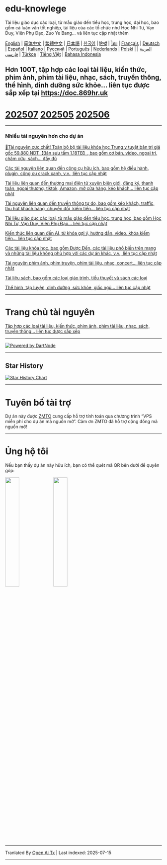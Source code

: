 # edu-knowlege
Tài liệu giáo dục các loại, từ mẫu giáo đến tiểu học, trung học, đại học, bao gồm cả luận văn tốt nghiệp, tài liệu của các tổ chức như Học Nhi Tư, Vạn Duy, Viên Phụ Đạo, Zuo Ye Bang... và liên tục cập nhật thêm

[English](https://openaitx.github.io/view.html?user=mswnlz&project=edu-knowlege&lang=en) | [简体中文](https://openaitx.github.io/view.html?user=mswnlz&project=edu-knowlege&lang=zh-CN) | [繁體中文](https://openaitx.github.io/view.html?user=mswnlz&project=edu-knowlege&lang=zh-TW) | [日本語](https://openaitx.github.io/view.html?user=mswnlz&project=edu-knowlege&lang=ja) | [한국어](https://openaitx.github.io/view.html?user=mswnlz&project=edu-knowlege&lang=ko) | [हिन्दी](https://openaitx.github.io/view.html?user=mswnlz&project=edu-knowlege&lang=hi) | [ไทย](https://openaitx.github.io/view.html?user=mswnlz&project=edu-knowlege&lang=th) | [Français](https://openaitx.github.io/view.html?user=mswnlz&project=edu-knowlege&lang=fr) | [Deutsch](https://openaitx.github.io/view.html?user=mswnlz&project=edu-knowlege&lang=de) | [Español](https://openaitx.github.io/view.html?user=mswnlz&project=edu-knowlege&lang=es) | [Italiano](https://openaitx.github.io/view.html?user=mswnlz&project=edu-knowlege&lang=it) | [Русский](https://openaitx.github.io/view.html?user=mswnlz&project=edu-knowlege&lang=ru) | [Português](https://openaitx.github.io/view.html?user=mswnlz&project=edu-knowlege&lang=pt) | [Nederlands](https://openaitx.github.io/view.html?user=mswnlz&project=edu-knowlege&lang=nl) | [Polski](https://openaitx.github.io/view.html?user=mswnlz&project=edu-knowlege&lang=pl) | [العربية](https://openaitx.github.io/view.html?user=mswnlz&project=edu-knowlege&lang=ar) | [فارسی](https://openaitx.github.io/view.html?user=mswnlz&project=edu-knowlege&lang=fa) | [Türkçe](https://openaitx.github.io/view.html?user=mswnlz&project=edu-knowlege&lang=tr) | [Tiếng Việt](https://openaitx.github.io/view.html?user=mswnlz&project=edu-knowlege&lang=vi) | [Bahasa Indonesia](https://openaitx.github.io/view.html?user=mswnlz&project=edu-knowlege&lang=id)

Hơn 100T, tập hợp các loại tài liệu, kiến thức, phim ảnh, phim tài liệu, nhạc, sách, truyền thông, thể hình, dinh dưỡng sức khỏe... liên tục được sắp xếp tại https://doc.869hr.uk
------------------

# [202507](https://raw.githubusercontent.com/mswnlz/edu-knowlege/main/202507.md) [202505](https://raw.githubusercontent.com/mswnlz/edu-knowlege/main/202505.md) [202506](https://raw.githubusercontent.com/mswnlz/edu-knowlege/main/202506.md)


---------------

### Nhiều tài nguyên hơn cho dự án

[🎁Tài nguyên cực chất! Toàn bộ bộ tài liệu khóa học Trung y tuyệt bản trị giá gốc 59.880 NDT【Bản sưu tầm 1.18TB】, bao gồm cơ bản, video, ngoại trị, châm cứu, sách... đầy đủ](https://github.com/mswnlz/chinese-traditional)

[Các tài nguyên liên quan đến công cụ hữu ích, bao gồm hệ điều hành, plugin, công cụ crack xanh, v.v., liên tục cập nhật](https://github.com/mswnlz/tools)


[Tài liệu liên quan đến thương mại điện tử xuyên biên giới, đăng ký, thanh toán, ngoại thương, tiktok, Amazon, mở cửa hàng, kéo khách... liên tục cập nhật](https://github.com/mswnlz/cross-border)

[Tài nguyên liên quan đến truyền thông tự do, bao gồm kéo khách, traffic, thu hút khách hàng, chuyển đổi, kiếm tiền... liên tục cập nhật](https://github.com/mswnlz/self-media)

[Tài liệu giáo dục các loại, từ mẫu giáo đến tiểu học, trung học, bao gồm Học Nhi Tư, Vạn Duy, Viên Phụ Đạo... liên tục cập nhật](https://github.com/mswnlz/edu-knowlege)

[Kiến thức liên quan đến AI, từ khóa gợi ý, hướng dẫn, video, khóa kiếm tiền... liên tục cập nhật](https://github.com/mswnlz/AIknowledge)

[Các tài liệu khóa học, bao gồm Được Đến, các tài liệu phổ biến trên mạng và những tài liệu không phù hợp với các dự án khác, v.v., liên tục cập nhật](https://github.com/mswnlz/curriculum)

[Tài nguyên phim ảnh, phim truyện, phim tài liệu, nhạc, concert... liên tục cập nhật](https://github.com/mswnlz/movies)

[Tài liệu sách, bao gồm các loại giáo trình, tiểu thuyết và sách các loại](https://github.com/mswnlz/book)

[Thể hình, tập luyện, dinh dưỡng, sức khỏe, giấc ngủ... liên tục cập nhật](https://github.com/mswnlz/healthy)



---------------

# Trang chủ tài nguyên
[Tập hợp các loại tài liệu, kiến thức, phim ảnh, phim tài liệu, nhạc, sách, truyền thông... liên tục được sắp xếp](https://github.com/mswnlz)

---------------

[![Powered by DartNode](https://dartnode.com/branding/DN-Open-Source-sm.png)](https://dartnode.com "Powered by DartNode - Free VPS for Open Source")

---------------


## Star History
[![Star History Chart](https://api.star-history.com/svg?repos=mswnlz/edu-knowlege&type=Date)](https://www.star-history.com/#mswnlz/edu-knowlege&Date)

---------------



# Tuyên bố tài trợ
Dự án này được [ZMTO](https://console.vtexs.com/?affid=12967) cung cấp hỗ trợ tính toán qua chương trình “VPS miễn phí cho dự án mã nguồn mở”.
Cảm ơn ZMTO đã hỗ trợ cộng đồng mã nguồn mở!


---------------

# Ủng hộ tôi

Nếu bạn thấy dự án này hữu ích, bạn có thể quét mã QR bên dưới để quyên góp:
<p align="left">
  <img src="https://raw.githubusercontent.com/mswnlz/edu-knowlege/main/support-alipay.png" width="30%">
  <img src="https://raw.githubusercontent.com/mswnlz/edu-knowlege/main/wechat-qrcode.jpg" width="30%">
</p>


---

Tranlated By [Open Ai Tx](https://github.com/OpenAiTx/OpenAiTx) | Last indexed: 2025-07-15

---